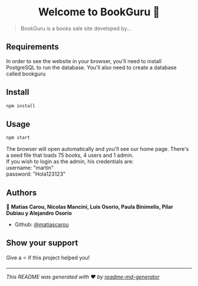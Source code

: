 <h1 align="center">Welcome to BookGuru 👋</h1>
<p>
</p>

> BookGuru is a books sale site developed by...

## Requirements
<p>In order to see the website in your browser, you'll need to install PostgreSQL to run the database. You'll also need to create a database called bookguru</p>

## Install

```sh
npm install
```

## Usage

```sh
npm start
```
<p>The browser will open automatically and you'll see our home page. There's a seed file that loads 75 books, 4 users and 1 admin.
</br>
If you wish to login as the admin, his credentials are:
</br> username: "martin" </br> password: "Hola123123"
</p>

## Authors

👤 **Matias Carou, Nicolas Mancini, Luis Osorio, Paula Binimelis, Pilar Dubiau y Alejandro Osorio**

* Github: [@matiascarou](https://github.com/matiascarou)

## Show your support

Give a ⭐️ if this project helped you!

***
_This README was generated with ❤️ by [readme-md-generator](https://github.com/kefranabg/readme-md-generator)_